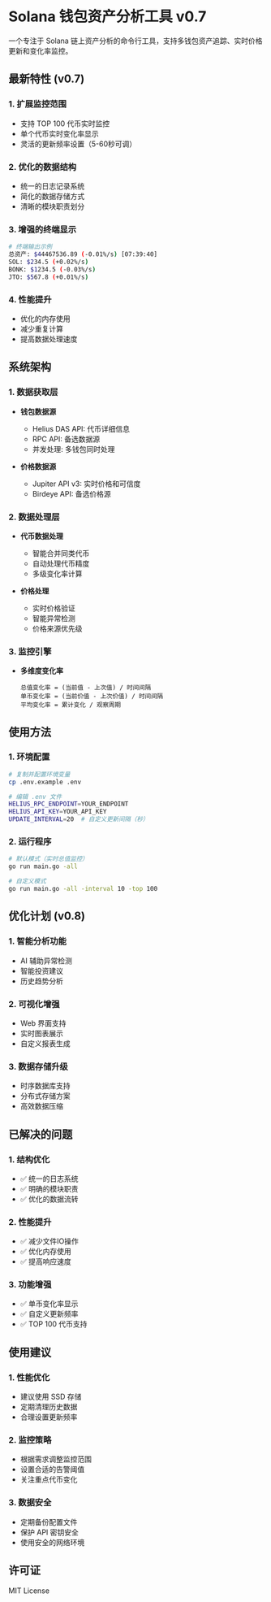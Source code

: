 # Solana 钱包资产分析工具 v0.7

一个专注于 Solana 链上资产分析的命令行工具，支持多钱包资产追踪、实时价格更新和变化率监控。

## 最新特性 (v0.7)

### 1. 扩展监控范围
- 支持 TOP 100 代币实时监控
- 单个代币实时变化率显示
- 灵活的更新频率设置（5-60秒可调）

### 2. 优化的数据结构
- 统一的日志记录系统
- 简化的数据存储方式
- 清晰的模块职责划分

### 3. 增强的终端显示
```bash
# 终端输出示例
总资产: $44467536.89 (-0.01%/s) [07:39:40]
SOL: $234.5 (+0.02%/s)
BONK: $1234.5 (-0.03%/s)
JTO: $567.8 (+0.01%/s)
```

### 4. 性能提升
- 优化的内存使用
- 减少重复计算
- 提高数据处理速度

## 系统架构

### 1. 数据获取层
- **钱包数据源**
  - Helius DAS API: 代币详细信息
  - RPC API: 备选数据源
  - 并发处理: 多钱包同时处理

- **价格数据源**
  - Jupiter API v3: 实时价格和可信度
  - Birdeye API: 备选价格源

### 2. 数据处理层
- **代币数据处理**
  - 智能合并同类代币
  - 自动处理代币精度
  - 多级变化率计算

- **价格处理**
  - 实时价格验证
  - 智能异常检测
  - 价格来源优先级

### 3. 监控引擎
- **多维度变化率**
  ```
  总值变化率 = (当前值 - 上次值) / 时间间隔
  单币变化率 = (当前价值 - 上次价值) / 时间间隔
  平均变化率 = 累计变化 / 观察周期
  ```

## 使用方法

### 1. 环境配置
```bash
# 复制并配置环境变量
cp .env.example .env

# 编辑 .env 文件
HELIUS_RPC_ENDPOINT=YOUR_ENDPOINT
HELIUS_API_KEY=YOUR_API_KEY
UPDATE_INTERVAL=20  # 自定义更新间隔（秒）
```

### 2. 运行程序
```bash
# 默认模式（实时总值监控）
go run main.go -all

# 自定义模式
go run main.go -all -interval 10 -top 100
```

## 优化计划 (v0.8)

### 1. 智能分析功能
- AI 辅助异常检测
- 智能投资建议
- 历史趋势分析

### 2. 可视化增强
- Web 界面支持
- 实时图表展示
- 自定义报表生成

### 3. 数据存储升级
- 时序数据库支持
- 分布式存储方案
- 高效数据压缩

## 已解决的问题

### 1. 结构优化
- ✅ 统一的日志系统
- ✅ 明确的模块职责
- ✅ 优化的数据流转

### 2. 性能提升
- ✅ 减少文件IO操作
- ✅ 优化内存使用
- ✅ 提高响应速度

### 3. 功能增强
- ✅ 单币变化率显示
- ✅ 自定义更新频率
- ✅ TOP 100 代币支持

## 使用建议

### 1. 性能优化
- 建议使用 SSD 存储
- 定期清理历史数据
- 合理设置更新频率

### 2. 监控策略
- 根据需求调整监控范围
- 设置合适的告警阈值
- 关注重点代币变化

### 3. 数据安全
- 定期备份配置文件
- 保护 API 密钥安全
- 使用安全的网络环境

## 许可证

MIT License 